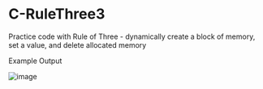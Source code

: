 # C-RuleThree3
Practice code with Rule of Three - dynamically create a block of memory, set a value, and delete allocated memory


Example Output


![image](https://user-images.githubusercontent.com/97081479/170183299-022568d6-da90-48f1-b6ad-e442b3cf8cc6.png)


